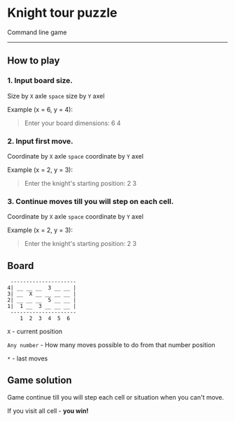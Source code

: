# Knight tour puzzle
Command line game
___

## How to play

### 1. Input board size.

Size by `X` axle `space` size by `Y` axel 

Example (x = 6, y = 4):
> Enter your board dimensions: 6 4
### 2. Input first move.

Coordinate by `X` axle `space` coordinate by `Y` axel 

Example (x = 2, y = 3):
> Enter the knight's starting position: 2 3

### 3. Continue moves till you will step on each cell.

Coordinate by `X` axle `space` coordinate by `Y` axel 

Example (x = 2, y = 3):
> Enter the knight's starting position: 2 3

## Board

```commandline
 ---------------------
4| __ __ __  3 __ __ |
3| __  X __ __ __ __ |
2| __ __ __  5 __ __ |
1|  1 __  3 __ __ __ |
 ---------------------
    1  2  3  4  5  6

```
`X` - current position

`Any number` - How many moves possible to do from that number position

`*` - last moves

## Game solution
Game continue till you will step each cell or situation when you can't move.

If you visit all cell - **you win!**